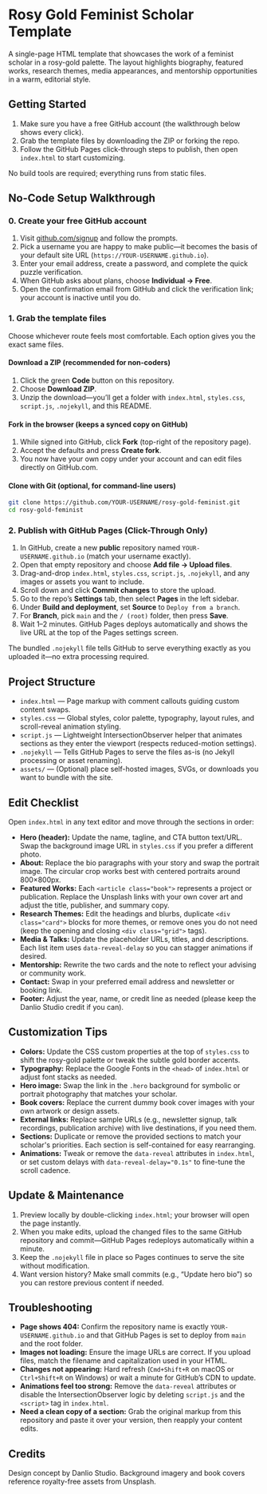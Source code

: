 # Rosy Gold Feminist Scholar Template

A single-page HTML template that showcases the work of a feminist scholar in a rosy-gold palette. The layout highlights biography, featured works, research themes, media appearances, and mentorship opportunities in a warm, editorial style.

## Getting Started

1. Make sure you have a free GitHub account (the walkthrough below shows every click).
2. Grab the template files by downloading the ZIP or forking the repo.
3. Follow the GitHub Pages click-through steps to publish, then open `index.html` to start customizing.

No build tools are required; everything runs from static files.

## No-Code Setup Walkthrough

### 0. Create your free GitHub account

1. Visit [github.com/signup](https://github.com/signup) and follow the prompts.
2. Pick a username you are happy to make public—it becomes the basis of your default site URL (`https://YOUR-USERNAME.github.io`).
3. Enter your email address, create a password, and complete the quick puzzle verification.
4. When GitHub asks about plans, choose **Individual → Free**.
5. Open the confirmation email from GitHub and click the verification link; your account is inactive until you do.

### 1. Grab the template files

Choose whichever route feels most comfortable. Each option gives you the exact same files.

#### Download a ZIP (recommended for non-coders)

1. Click the green **Code** button on this repository.
2. Choose **Download ZIP**.
3. Unzip the download—you’ll get a folder with `index.html`, `styles.css`, `script.js`, `.nojekyll`, and this README.

#### Fork in the browser (keeps a synced copy on GitHub)

1. While signed into GitHub, click **Fork** (top-right of the repository page).
2. Accept the defaults and press **Create fork**.
3. You now have your own copy under your account and can edit files directly on GitHub.com.

#### Clone with Git (optional, for command-line users)

```bash
git clone https://github.com/YOUR-USERNAME/rosy-gold-feminist.git
cd rosy-gold-feminist
```

### 2. Publish with GitHub Pages (Click-Through Only)

1. In GitHub, create a new **public** repository named `YOUR-USERNAME.github.io` (match your username exactly).
2. Open that empty repository and choose **Add file → Upload files**.
3. Drag-and-drop `index.html`, `styles.css`, `script.js`, `.nojekyll`, and any images or assets you want to include.
4. Scroll down and click **Commit changes** to store the upload.
5. Go to the repo’s **Settings** tab, then select **Pages** in the left sidebar.
6. Under **Build and deployment**, set **Source** to `Deploy from a branch`.
7. For **Branch**, pick `main` and the `/ (root)` folder, then press **Save**.
8. Wait 1–2 minutes. GitHub Pages deploys automatically and shows the live URL at the top of the Pages settings screen.

The bundled `.nojekyll` file tells GitHub to serve everything exactly as you uploaded it—no extra processing required.

## Project Structure

- `index.html` — Page markup with comment callouts guiding custom content swaps.
- `styles.css` — Global styles, color palette, typography, layout rules, and scroll-reveal animation styling.
- `script.js` — Lightweight IntersectionObserver helper that animates sections as they enter the viewport (respects reduced-motion settings).
- `.nojekyll` — Tells GitHub Pages to serve the files as-is (no Jekyll processing or asset renaming).
- `assets/` — (Optional) place self-hosted images, SVGs, or downloads you want to bundle with the site.

## Edit Checklist

Open `index.html` in any text editor and move through the sections in order:

- **Hero (header):** Update the name, tagline, and CTA button text/URL. Swap the background image URL in `styles.css` if you prefer a different photo.
- **About:** Replace the bio paragraphs with your story and swap the portrait image. The circular crop works best with centered portraits around 800×800px.
- **Featured Works:** Each `<article class="book">` represents a project or publication. Replace the Unsplash links with your own cover art and adjust the title, publisher, and summary copy.
- **Research Themes:** Edit the headings and blurbs, duplicate `<div class="card">` blocks for more themes, or remove ones you do not need (keep the opening and closing `<div class="grid">` tags).
- **Media & Talks:** Update the placeholder URLs, titles, and descriptions. Each list item uses `data-reveal-delay` so you can stagger animations if desired.
- **Mentorship:** Rewrite the two cards and the note to reflect your advising or community work.
- **Contact:** Swap in your preferred email address and newsletter or booking link.
- **Footer:** Adjust the year, name, or credit line as needed (please keep the Danlio Studio credit if you can).

## Customization Tips

- **Colors:** Update the CSS custom properties at the top of `styles.css` to shift the rosy-gold palette or tweak the subtle gold border accents.
- **Typography:** Replace the Google Fonts in the `<head>` of `index.html` or adjust font stacks as needed.
- **Hero image:** Swap the link in the `.hero` background for symbolic or portrait photography that matches your scholar.
- **Book covers:** Replace the current dummy book cover images with your own artwork or design assets.
- **External links:** Replace sample URLs (e.g., newsletter signup, talk recordings, publication archive) with live destinations, if you need them.
- **Sections:** Duplicate or remove the provided sections to match your scholar's priorities. Each section is self-contained for easy rearranging.
- **Animations:** Tweak or remove the `data-reveal` attributes in `index.html`, or set custom delays with `data-reveal-delay="0.1s"` to fine-tune the scroll cadence.

## Update & Maintenance

1. Preview locally by double-clicking `index.html`; your browser will open the page instantly.
2. When you make edits, upload the changed files to the same GitHub repository and commit—GitHub Pages redeploys automatically within a minute.
3. Keep the `.nojekyll` file in place so Pages continues to serve the site without modification.
4. Want version history? Make small commits (e.g., “Update hero bio”) so you can restore previous content if needed.

## Troubleshooting

- **Page shows 404:** Confirm the repository name is exactly `YOUR-USERNAME.github.io` and that GitHub Pages is set to deploy from `main` and the root folder.
- **Images not loading:** Ensure the image URLs are correct. If you upload files, match the filename and capitalization used in your HTML.
- **Changes not appearing:** Hard refresh (`Cmd+Shift+R` on macOS or `Ctrl+Shift+R` on Windows) or wait a minute for GitHub’s CDN to update.
- **Animations feel too strong:** Remove the `data-reveal` attributes or disable the IntersectionObserver logic by deleting `script.js` and the `<script>` tag in `index.html`.
- **Need a clean copy of a section:** Grab the original markup from this repository and paste it over your version, then reapply your content edits.

## Credits

Design concept by Danlio Studio. Background imagery and book covers reference royalty-free assets from Unsplash.
